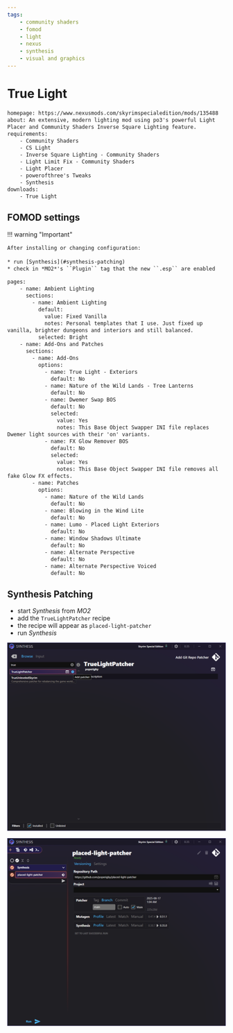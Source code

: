 ```yaml
---
tags:
    - community shaders
    - fomod
    - light
    - nexus
    - synthesis
    - visual and graphics
---
```


# True Light

```project_info
homepage: https://www.nexusmods.com/skyrimspecialedition/mods/135488
about: An extensive, modern lighting mod using po3's powerful Light Placer and Community Shaders Inverse Square Lighting feature.
requirements:
    - Community Shaders
    - CS Light
    - Inverse Square Lighting - Community Shaders
    - Light Limit Fix - Community Shaders
    - Light Placer
    - powerofthree's Tweaks
    - Synthesis
downloads:
    - True Light
```

## FOMOD settings

!!! warning "Important"

    After installing or changing configuration:

    * run [Synthesis](#synthesis-patching)
    * check in *MO2*'s ``Plugin`` tag that the new ``.esp`` are enabled

```fomod_settings
pages:
    - name: Ambient Lighting
      sections:
        - name: Ambient Lighting
          default:
            value: Fixed Vanilla
            notes: Personal templates that I use. Just fixed up vanilla, brighter dungeons and interiors and still balanced.
          selected: Bright
    - name: Add-Ons and Patches
      sections:
        - name: Add-Ons
          options:
            - name: True Light - Exteriors
              default: No
            - name: Nature of the Wild Lands - Tree Lanterns
              default: No
            - name: Dwemer Swap BOS
              default: No
              selected:
                value: Yes
                notes: This Base Object Swapper INI file replaces Dwemer light sources with their 'on' variants.
            - name: FX Glow Remover BOS
              default: No
              selected:
                value: Yes
                notes: This Base Object Swapper INI file removes all fake Glow FX effects.
        - name: Patches
          options:
            - name: Nature of the Wild Lands
              default: No
            - name: Blowing in the Wind Lite
              default: No
            - name: Lumo - Placed Light Exteriors
              default: No
            - name: Window Shadows Ultimate
              default: No
            - name: Alternate Perspective
              default: No
            - name: Alternate Perspective Voiced
              default: No
```

## Synthesis Patching

* start *Synthesis* from *MO2*
* add the ``TrueLightPatcher`` recipe
* the recipe will appear as ``placed-light-patcher``
* run *Synthesis*

![search for true light patcher recipe](../../images/true_light_synthesis_1.png)

![recipe added and ready](../../images/true_light_synthesis_2.png)
